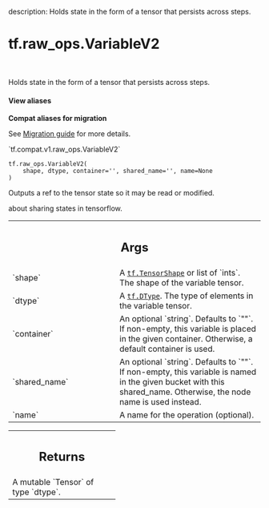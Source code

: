 description: Holds state in the form of a tensor that persists across steps.

<div itemscope itemtype="http://developers.google.com/ReferenceObject">
<meta itemprop="name" content="tf.raw_ops.VariableV2" />
<meta itemprop="path" content="Stable" />
</div>

# tf.raw_ops.VariableV2

<!-- Insert buttons and diff -->

<table class="tfo-notebook-buttons tfo-api nocontent" align="left">

</table>



Holds state in the form of a tensor that persists across steps.

<section class="expandable">
  <h4 class="showalways">View aliases</h4>
  <p>
<b>Compat aliases for migration</b>
<p>See
<a href="https://www.tensorflow.org/guide/migrate">Migration guide</a> for
more details.</p>
<p>`tf.compat.v1.raw_ops.VariableV2`</p>
</p>
</section>

<pre class="devsite-click-to-copy prettyprint lang-py tfo-signature-link">
<code>tf.raw_ops.VariableV2(
    shape, dtype, container='', shared_name='', name=None
)
</code></pre>



<!-- Placeholder for "Used in" -->

Outputs a ref to the tensor state so it may be read or modified.

about sharing states in tensorflow.

<!-- Tabular view -->
 <table class="responsive fixed orange">
<colgroup><col width="214px"><col></colgroup>
<tr><th colspan="2"><h2 class="add-link">Args</h2></th></tr>

<tr>
<td>
`shape`
</td>
<td>
A <a href="../../tf/TensorShape.md"><code>tf.TensorShape</code></a> or list of `ints`.
The shape of the variable tensor.
</td>
</tr><tr>
<td>
`dtype`
</td>
<td>
A <a href="../../tf/dtypes/DType.md"><code>tf.DType</code></a>. The type of elements in the variable tensor.
</td>
</tr><tr>
<td>
`container`
</td>
<td>
An optional `string`. Defaults to `""`.
If non-empty, this variable is placed in the given container.
Otherwise, a default container is used.
</td>
</tr><tr>
<td>
`shared_name`
</td>
<td>
An optional `string`. Defaults to `""`.
If non-empty, this variable is named in the given bucket
with this shared_name. Otherwise, the node name is used instead.
</td>
</tr><tr>
<td>
`name`
</td>
<td>
A name for the operation (optional).
</td>
</tr>
</table>



<!-- Tabular view -->
 <table class="responsive fixed orange">
<colgroup><col width="214px"><col></colgroup>
<tr><th colspan="2"><h2 class="add-link">Returns</h2></th></tr>
<tr class="alt">
<td colspan="2">
A mutable `Tensor` of type `dtype`.
</td>
</tr>

</table>

